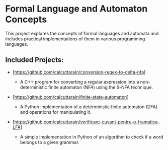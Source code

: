 # Formal Language and Automaton Concepts

This project explores the concepts of formal languages and automata and includes practical implementations of them in various programming languages.

## Included Projects:
  
- [https://github.com/calcuttarain/conversion-regex-to-delta-nfa]
  - A C++ program for converting a regular expression into a non-deterministic finite automaton (NFA) using the δ-NFA technique.

- [https://github.com/calcuttarain/finite-state-automaton]
  - A Python implementation of a deterministic finite automaton (DFA) and operations for manipulating it.

- [https://github.com/calcuttarain/verificare-cuvant-pentru-o-framatica-LFA]
  - A simple implementation in Python of an algorithm to check if a word belongs to a given grammar.
  
